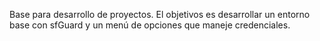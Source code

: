 Base para desarrollo de proyectos. El objetivos es desarrollar un entorno base con sfGuard y un menú de opciones que maneje credenciales.